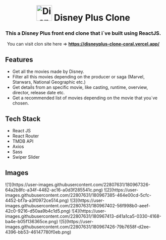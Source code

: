 <h1 align="center"> <img src="https://static-assets.bamgrid.com/product/disneyplus/images/logo.1a56f51c764022ee769c91d894d44326.svg" alt="Disney Plus" height=50 width=50 /> Disney Plus Clone</h1>
<h3 align="center">This a Disney Plus front end clone that i´ve built using ReactJS.</h3>
<p align=center>You can visit clon site here => <b><a href="https://disneyplus-clone-coral.vercel.app/" alt="Clone Disney Plus" target="_blank">https://disneyplus-clone-coral.vercel.app/</a></b></p>

<h2>Features</h2>
<ul>
  <li>Get all the movies made by Disney.</li>
  <li>Filter all this movies depending on the producer or saga (Marvel, Starwars, National Geographic etc.)</li>
  <li>Get details from an specific movie, like casting, runtime, overview, director, release date etc.</li>
  <li>Get a recommended list of movies depending on the movie that you´ve chosen.</li>
</ul>

<h2>Tech Stack</h2>
<ul>
  <li>React JS</li>
  <li>React Router</li>
  <li>TMDB API</li>
  <li>Axios</li>
  <li>Sass</li>
  <li>Swiper Slider</li>
</ul>

<h2>Images</h2>
![1](https://user-images.githubusercontent.com/22807631/180967326-64a2b8fc-a34f-4482-ac16-a0d3f285541c.png)
![2](https://user-images.githubusercontent.com/22807631/180967385-464e00cd-5cfc-4452-bf7a-a3f0972ce514.png)
![3](https://user-images.githubusercontent.com/22807631/180967402-56f998b0-aeef-42c0-9216-d50aa9b4c1d5.png)
![4](https://user-images.githubusercontent.com/22807631/180967413-d41a1ca5-0330-4168-ba4e-b05f136365ce.png)
![5](https://user-images.githubusercontent.com/22807631/180967426-79b7658f-d2ee-4396-bb53-46147780f0eb.png)
